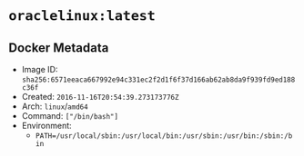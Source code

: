 # `oraclelinux:latest`

## Docker Metadata

- Image ID: `sha256:6571eeaca667992e94c331ec2f2d1f6f37d166ab62ab8da9f939fd9ed188c36f`
- Created: `2016-11-16T20:54:39.273173776Z`
- Arch: `linux`/`amd64`
- Command: `["/bin/bash"]`
- Environment:
  - `PATH=/usr/local/sbin:/usr/local/bin:/usr/sbin:/usr/bin:/sbin:/bin`
